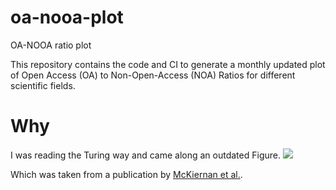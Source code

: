 # oa-nooa-plot
OA-NOOA ratio plot

This repository contains the code and CI to generate a monthly updated plot of Open Access (OA) to Non-Open-Access (NOA) Ratios for different scientific fields.

# Why

I was reading the Turing way and came along an outdated Figure. 
![](https://book.the-turing-way.org/build/open-access-citation-62511e34ee086f9e4891405dfbcb615c.jpg)

Which was taken from a publication by [McKiernan et al.](https://doi.org/10.7554/eLife.16800).
